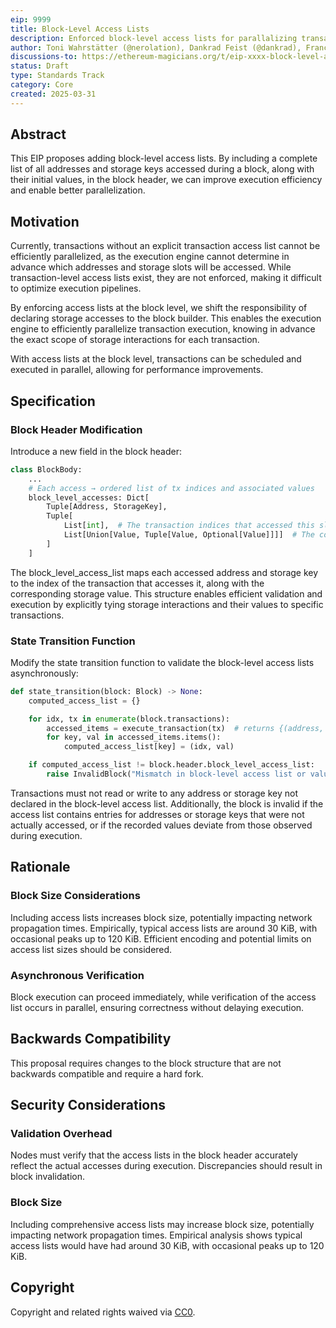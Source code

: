 ```yaml
---
eip: 9999
title: Block-Level Access Lists
description: Enforced block-level access lists for parallalizing transaction validation
author: Toni Wahrstätter (@nerolation), Dankrad Feist (@dankrad), Francesco D`Amato (@fradamt), Yoav Weiss (@yoavw), Alex Forshtat (@forshtat)
discussions-to: https://ethereum-magicians.org/t/eip-xxxx-block-level-access-lists/23337
status: Draft
type: Standards Track
category: Core
created: 2025-03-31
---
```


## Abstract

This EIP proposes adding block-level access lists. By including a complete list of all addresses and storage keys accessed during a block, along with their initial values, in the block header, we can improve execution efficiency and enable better parallelization.

## Motivation

Currently, transactions without an explicit transaction access list cannot be efficiently parallelized, as the execution engine cannot determine in advance which addresses and storage slots will be accessed. While transaction-level access lists exist, they are not enforced, making it difficult to optimize execution pipelines.

By enforcing access lists at the block level, we shift the responsibility of declaring storage accesses to the block builder. This enables the execution engine to efficiently parallelize transaction execution, knowing in advance the exact scope of storage interactions for each transaction. 

With access lists at the block level, transactions can be scheduled and executed in parallel, allowing for performance improvements.

## Specification

### Block Header Modification

Introduce a new field in the block header:

```python
class BlockBody:
    ...
    # Each access → ordered list of tx indices and associated values
    block_level_accesses: Dict[
        Tuple[Address, StorageKey],
        Tuple[
            List[int],  # The transaction indices that accessed this slot
            List[Union[Value, Tuple[Value, Optional[Value]]]]  # The corresponding read or write values
        ]
    ]
```

The block_level_access_list maps each accessed address and storage key to the index of the transaction that accesses it, along with the corresponding storage value. This structure enables efficient validation and execution by explicitly tying storage interactions and their values to specific transactions.

### State Transition Function

Modify the state transition function to validate the block-level access lists asynchronously:

```python 
def state_transition(block: Block) -> None:
    computed_access_list = {}

    for idx, tx in enumerate(block.transactions):
        accessed_items = execute_transaction(tx)  # returns {(address, slot): (value_before, optional_value_after)}
        for key, val in accessed_items.items():
            computed_access_list[key] = (idx, val)

    if computed_access_list != block.header.block_level_access_list:
        raise InvalidBlock("Mismatch in block-level access list or values.")

```

Transactions must not read or write to any address or storage key not declared in the block-level access list. Additionally, the block is invalid if the access list contains entries for addresses or storage keys that were not actually accessed, or if the recorded values deviate from those observed during execution.

## Rationale

### Block Size Considerations

Including access lists increases block size, potentially impacting network propagation times. Empirically, typical access lists are around 30 KiB, with occasional peaks up to 120 KiB. Efficient encoding and potential limits on access list sizes should be considered.

### Asynchronous Verification

Block execution can proceed immediately, while verification of the access list occurs in parallel, ensuring correctness without delaying execution.

## Backwards Compatibility

This proposal requires changes to the block structure that are not backwards compatible and require a hard fork. 

## Security Considerations

### Validation Overhead

Nodes must verify that the access lists in the block header accurately reflect the actual accesses during execution. Discrepancies should result in block invalidation.

### Block Size

Including comprehensive access lists may increase block size, potentially impacting network propagation times. Empirical analysis shows typical access lists would have had around 30 KiB, with occasional peaks up to 120 KiB.

## Copyright

Copyright and related rights waived via [CC0](./LICENSE.md).
